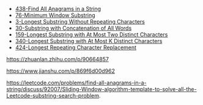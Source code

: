 <!-- GFM-TOC -->
* [438-Find All Anagrams in a String](https://github.com/yhx89757/CS-Notes/blob/master/notes/438-Find%20All%20Anagrams%20in%20a%20String.md)
* [76-Minimum Window Substring](https://github.com/yhx89757/CS-Notes/blob/master/notes/76-Minimum%20Window%20Substring.md)
* [3-Longest Substring Without Repeating Characters](https://github.com/yhx89757/CS-Notes/blob/master/notes/3-Longest%20Substring%20Without%20Repeating%20Characters.md)
* [30-Substring with Concatenation of All Words](https://github.com/yhx89757/CS-Notes/blob/master/notes/30-Substring%20with%20Concatenation%20of%20All%20Words.md)
* [159-Longest Substring with At Most Two Distinct Characters](https://www.lintcode.com/problem/longest-substring-with-at-most-two-distinct-characters/description)
* [340-Longest Substring with At Most K Distinct Characters](https://www.lintcode.com/problem/longest-substring-with-at-most-k-distinct-characters/description)
* [424-Longest Repeating Character Replacement](https://github.com/yhx89757/CS-Notes/blob/master/notes/424-Longest%20Repeating%20Character%20Replacement.md)
<!-- GFM-TOC -->

https://zhuanlan.zhihu.com/p/90664857

https://www.jianshu.com/p/869f6d00d962

https://leetcode.com/problems/find-all-anagrams-in-a-string/discuss/92007/Sliding-Window-algorithm-template-to-solve-all-the-Leetcode-substring-search-problem.





